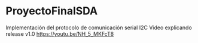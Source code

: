# ProyectoFinalSDA
Implementación del protocolo de comunicación serial I2C
Video explicando release v1.0 https://youtu.be/NH_5_MKFcT8
